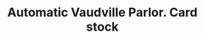 ---
doi: 10.7916/D8R22CG4
date_other: '1905'
date_other_textual: '1905'
form: printed ephemera
genre:
- Card stock
name:
- Automatic Vaudville Parlor
object_in_context_url: https://biggert.cul.columbia.edu/items/view/ave_biggert_01304
subject_hierarchical_geographic:
- Euclid Beach Park, Ohio, United States
subject_name:
- Automatic Vaudville Parlor
title: Automatic Vaudville Parlor. Card stock
sort_title: Automatic Vaudville Parlor. Card stock
call_number: ave_biggert_01304
coordinates:
- 41.580,-81.570
pid: ave_biggert_01304
identifiers: ave_biggert_01304
canvas_id: ldpd:396566
permalink: "/items/ave_biggert_01304/"
layout: iiif-image-page
---